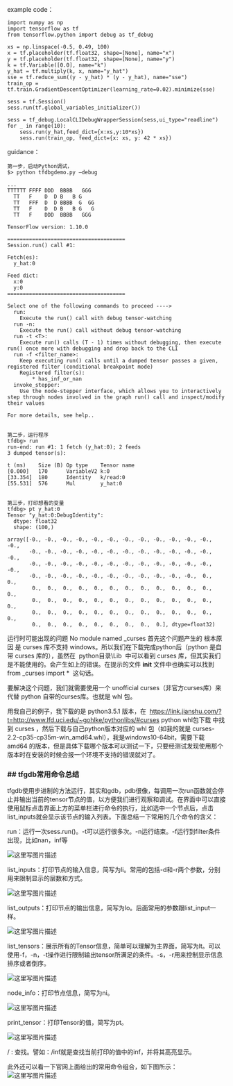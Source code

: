 example code：
```
import numpy as np
import tensorflow as tf
from tensorflow.python import debug as tf_debug
 
xs = np.linspace(-0.5, 0.49, 100)
x = tf.placeholder(tf.float32, shape=[None], name="x")
y = tf.placeholder(tf.float32, shape=[None], name="y")
k = tf.Variable([0.0], name="k")
y_hat = tf.multiply(k, x, name="y_hat")
sse = tf.reduce_sum((y - y_hat) * (y - y_hat), name="sse")
train_op = tf.train.GradientDescentOptimizer(learning_rate=0.02).minimize(sse)
 
sess = tf.Session()
sess.run(tf.global_variables_initializer())
 
sess = tf_debug.LocalCLIDebugWrapperSession(sess,ui_type="readline")
for _ in range(10):
	sess.run(y_hat,feed_dict={x:xs,y:10*xs})
	sess.run(train_op, feed_dict={x: xs, y: 42 * xs})
```
guidance：
```
第一步，启动Python调试，
$> python tfdbgdemo.py –debug
 
...
TTTTTT FFFF DDD  BBBB   GGG
  TT   F    D  D B   B G
  TT   FFF  D  D BBBB  G  GG
  TT   F    D  D B   B G   G
  TT   F    DDD  BBBB   GGG
 
TensorFlow version: 1.10.0
 
======================================
Session.run() call #1:
 
Fetch(es):
  y_hat:0
 
Feed dict:
  x:0
  y:0
======================================
 
Select one of the following commands to proceed ---->
  run:
    Execute the run() call with debug tensor-watching
  run -n:
    Execute the run() call without debug tensor-watching
  run -t <T>:
    Execute run() calls (T - 1) times without debugging, then execute run() once more with debugging and drop back to the CLI
  run -f <filter_name>:
    Keep executing run() calls until a dumped tensor passes a given, registered filter (conditional breakpoint mode)
    Registered filter(s):
        * has_inf_or_nan
  invoke_stepper:
    Use the node-stepper interface, which allows you to interactively step through nodes involved in the graph run() call and inspect/modify their values
 
For more details, see help..
 
 
第二步，运行程序
tfdbg> run
run-end: run #1: 1 fetch (y_hat:0); 2 feeds
3 dumped tensor(s):
 
t (ms)    Size (B) Op type    Tensor name
[0.000]   170      VariableV2 k:0
[33.354]  180      Identity   k/read:0
[55.531]  576      Mul        y_hat:0
 
 
第三步，打印想看的变量
tfdbg> pt y_hat:0
Tensor "y_hat:0:DebugIdentity":
  dtype: float32
  shape: (100,)
 
array([-0., -0., -0., -0., -0., -0., -0., -0., -0., -0., -0., -0., -0.,
       -0., -0., -0., -0., -0., -0., -0., -0., -0., -0., -0., -0., -0.,
       -0., -0., -0., -0., -0., -0., -0., -0., -0., -0., -0., -0., -0.,
       -0., -0., -0., -0., -0., -0., -0., -0., -0., -0., -0.,  0.,  0.,
        0.,  0.,  0.,  0.,  0.,  0.,  0.,  0.,  0.,  0.,  0.,  0.,  0.,
        0.,  0.,  0.,  0.,  0.,  0.,  0.,  0.,  0.,  0.,  0.,  0.,  0.,
        0.,  0.,  0.,  0.,  0.,  0.,  0.,  0.,  0.,  0.,  0.,  0.,  0.,
        0.,  0.,  0.,  0.,  0.,  0.,  0.,  0.,  0.], dtype=float32)

```
运行时可能出现的问题
No module named _curses
首先这个问题产生的 根本原因 是 curses 库不支持 windows。所以我们在下载完成python后（python 是自带 curses 库的），虽然在  python目录\Lib  中可以看到 curses 库，但其实我们是不能使用的。会产生如上的错误。在提示的文件 __init__ 文件中也确实可以找到  from _curses import *  这句话。

要解决这个问题，我们就需要使用一个 unofficial curses（非官方curses库）来代替 python 自带的curses库。也就是 whl 包。

用我自己的例子，我下载的是 python3.5.1 版本，在  https://link.jianshu.com/?t=http://www.lfd.uci.edu/~gohlke/pythonlibs/#curses  python whl包下载 中找到 curses ，然后下载与自己python版本对应的 whl 包（如我的就是 curses-2.2-cp35-cp35m-win_amd64.whl），我是windows10-64bit，需要下载 amd64 的版本，但是具体下载哪个版本可以测试一下，只要经测试发现使用那个版本时在安装的时候会报一个环境不支持的错误就对了。

### ## tfgdb常用命令总结

tfgdb使用步进制的方法运行，其实和gdb，pdb很像，每调用一次run函数就会停止并输出当前的tensor节点的值，以方便我们进行观察和调试。在界面中可以直接使用鼠标点击界面上方的菜单栏进行命令的执行，比如选中一个节点后，点击list_inputs就会显示该节点的输入列表。下面总结一下常用的几个命令的含义：

run：运行一次sess.run()。-t可以运行很多次。-n运行结束。-f运行到filter条件出现，比如nan，inf等

![这里写图片描述](https://upload-images.jianshu.io/upload_images/15873283-ca097f629b9f52b9?imageMogr2/auto-orient/strip%7CimageView2/2/w/1240)

list_inputs：打印节点的输入信息，简写为li。常用的包括-d和-r两个参数，分别用来限制显示的层数和方式。

![这里写图片描述](https://upload-images.jianshu.io/upload_images/15873283-14f3c4df3234f105?imageMogr2/auto-orient/strip%7CimageView2/2/w/1240)

list_outputs：打印节点的输出信息，简写为lo。后面常用的参数跟list_input一样。

![这里写图片描述](https://upload-images.jianshu.io/upload_images/15873283-302d1958603e4b30?imageMogr2/auto-orient/strip%7CimageView2/2/w/1240)

list_tensors：展示所有的Tensor信息，简单可以理解为主界面，简写为lt。可以使用-f，-n，-t操作进行限制输出tensor所满足的条件。-s，-r用来控制显示信息排序或者倒序。

![这里写图片描述](https://upload-images.jianshu.io/upload_images/15873283-10bdb01b0b1330a2?imageMogr2/auto-orient/strip%7CimageView2/2/w/1240)

node_info：打印节点信息，简写为ni。

![这里写图片描述](https://upload-images.jianshu.io/upload_images/15873283-f3f2bb510f055f7d?imageMogr2/auto-orient/strip%7CimageView2/2/w/1240)

print_tensor：打印Tensor的值，简写为pt。

![这里写图片描述](https://upload-images.jianshu.io/upload_images/15873283-e898c7d55d72a864?imageMogr2/auto-orient/strip%7CimageView2/2/w/1240)

/ : 查找。譬如：/inf就是查找当前打印的值中的inf，并将其高亮显示。

此外还可以看一下官网上面给出的常用命令组合，如下图所示： 
![这里写图片描述](https://upload-images.jianshu.io/upload_images/15873283-66067590df98b1d1?imageMogr2/auto-orient/strip%7CimageView2/2/w/1240)

 

